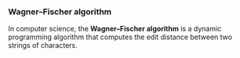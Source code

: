 ### Wagner–Fischer algorithm

In computer science, the **Wagner–Fischer algorithm** is a dynamic programming algorithm that computes the edit distance between two strings of characters.
